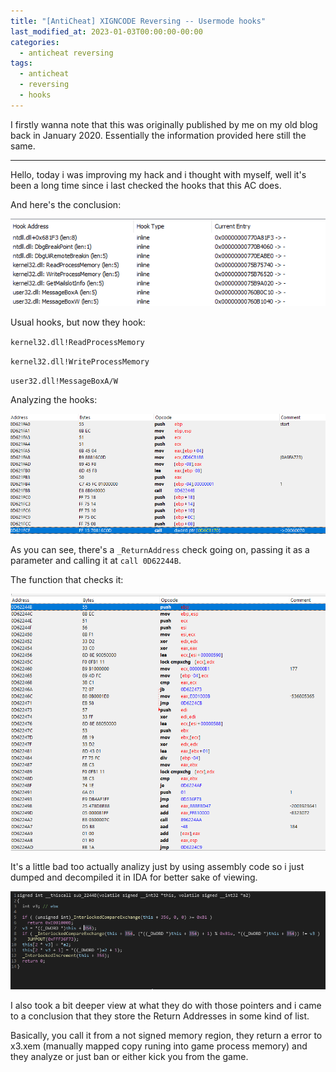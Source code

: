 ```yaml
---
title: "[AntiCheat] XIGNCODE Reversing -- Usermode hooks"
last_modified_at: 2023-01-03T00:00:00-00:00
categories:
  - anticheat reversing
tags:
  - anticheat
  - reversing
  - hooks
---
```


I firstly wanna note that this was originally published by me on my old blog back in January 2020. Essentially the information provided here still the same.

-----

Hello, today i was improving my hack and i thought with myself, well it's been a long time since i last checked the hooks that this AC does. 

And here's the conclusion:

![img](/assets/images/post_xigncode_reversing/1.png)

Usual hooks, but now they hook:

`kernel32.dll!ReadProcessMemory` 

`kernel32.dll!WriteProcessMemory`

`user32.dll!MessageBoxA/W`

Analyzing the hooks:

![img](/assets/images/post_xigncode_reversing/2.png)

As you can see, there's a `_ReturnAddress` check going on, passing it as a parameter and calling it at `call 0D62244B`.

The function that checks it:

![img](/assets/images/post_xigncode_reversing/3.png)

It's a little bad too actually analizy just by using assembly code so i just dumped and decompiled it in IDA for better sake of viewing.

![img](/assets/images/post_xigncode_reversing/4.png)

I also took a bit deeper view at what they do with those pointers and i came to a conclusion that they store the Return Addresses in some kind of list.

Basically, you call it from a not signed memory region, they return a error to x3.xem (manually mapped copy runing into game process memory) and they analyze or just ban or either kick you from the game.